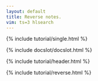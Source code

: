 ```yaml
---
layout: default
title: Reverse notes.
vim: ts=3 hlsearch
---
```


{% include tutorial/single.html %}

{% include docslot/docslot.html %}

{% include tutorial/header.html %}

{% include tutorial/reverse.html %}



